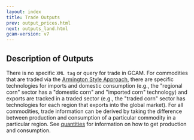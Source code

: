 ```yaml
---
layout: index
title: Trade Outputs
prev: output_prices.html
next: outputs_land.html
gcam-version: v7 
---
```


## Description of Outputs

There is no specific `XML tag` or query for trade in GCAM. For commodities that are traded via the [Armington Style Approach](details_trade.html#armington-style-trade), there are specific technologies for imports and domestic consumption (e.g., the "regional corn" sector has a "domestic corn" and "imported corn" technology) and exports are tracked in a traded sector (e.g., the "traded corn" sector has technologies for each region that exports into the global market). For all commodities, trade information can be derived by taking the difference between production and consumption of a particular commodity in a particular region. See [quantities](outputs_quantity.html) for information on how to get production and consumption.

